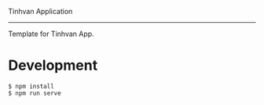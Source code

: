 Tinhvan Application
***********

Template for Tinhvan App.

Development
===========

    $ npm install
    $ npm run serve
